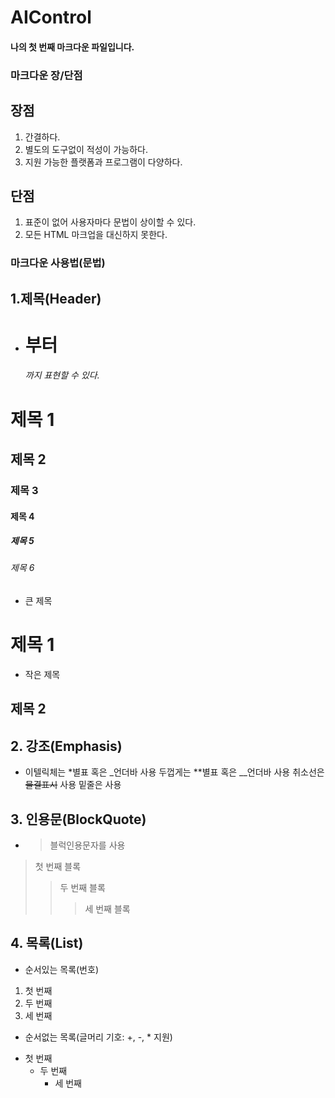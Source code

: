 # AIControl

#### 나의 첫 번째 마크다운 파일입니다.

### 마크다운 장/단점
## 장점
1. 간결하다.
2. 별도의 도구없이 적성이 가능하다.
3. 지원 가능한 플랫폼과 프로그램이 다양하다.

## 단점
1. 표준이 없어 사용자마다 문법이 상이할 수 있다.
2. 모든 HTML 마크업을 대신하지 못한다.

### 마크다운 사용법(문법)

## 1.제목(Header)
  
  + <h1>부터 <h6>까지 표현할 수 있다.
  # 제목 1
  ## 제목 2
  ### 제목 3
  #### 제목 4
  ##### 제목 5
  ###### 제목 6
  
  + 큰 제목
  
  제목 1
  ======
  
  + 작은 제목
  
  제목 2
  ------
  
## 2. 강조(Emphasis)
  
  + 이텔릭체는 *별표 혹은 _언더바 사용
  두껍게는 **별표 혹은 __언더바 사용
  취소선은 ~~물결표시~~ 사용
  밑줄은 <u></u> 사용
   
## 3. 인용문(BlockQuote)
  + >블럭인용문자를 사용
  
  > 첫 번째 블록
  >> 두 번째 블록
  >>> 세 번째 블록
  
## 4. 목록(List)
  + 순서있는 목록(번호)
  
  1. 첫 번째
  2. 두 번째
  3. 세 번째
  
  + 순서없는 목록(글머리 기호: +, -, * 지원)
  
  * 첫 번째
    * 두 번째
      * 세 번째
      
    
  
  
